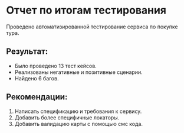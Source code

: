 # Отчет по итогам тестирования

Проведено автоматизированной тестирование сервиса по покупке тура.

## Результат:
- Было проведено 13 тест кейсов. 
- Реализованы негативные и позитивные сценарии.
- Найдено 6 багов.


## Рекомендации:
1. Написать спецификацию и требования к сервису.
2. Добавить более специфичные локаторы.
3. Добавить валидацию карты с помощью смс кода.


